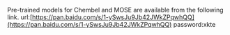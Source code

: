 Pre-trained models for Chembel and MOSE are available from the following link.
url:[https://pan.baidu.com/s/1-ySwsJu9Jb42JWkZPqwhQQ](https://pan.baidu.com/s/1-ySwsJu9Jb42JWkZPqwhQQ)  password:xkte
